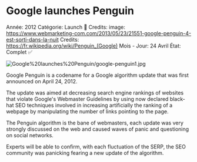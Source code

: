 # Google launches Penguin

Année: 2012
Catégorie: Launch 🚀
Credits: image: https://www.webmarketing-com.com/2013/05/23/21551-google-penguin-4-est-sorti-dans-la-nuit
Credits: https://fr.wikipedia.org/wiki/Penguin_(Google)
Mois - Jour: 24 Avril
État: Complet ✅

![Google%20launches%20Penguin/google-penguin1.jpg](Google%20launches%20Penguin/google-penguin1.jpg)

Google Penguin is a codename for a Google algorithm update that was first announced on April 24, 2012. 

The update was aimed at decreasing search engine rankings of websites that violate Google's Webmaster Guidelines by using now declared black-hat SEO techniques involved in increasing artificially the ranking of a webpage by manipulating the number of links pointing to the page.

The Penguin algorithm is the bane of webmasters, each update was very strongly discussed on the web and caused waves of panic and questioning on social networks. 

Experts will be able to confirm, with each fluctuation of the SERP, the SEO community was panicking fearing a new update of the algorithm.